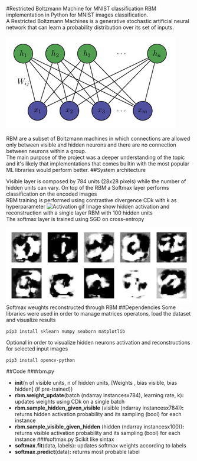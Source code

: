 #Restricted Boltzmann Machine for MNIST classification
RBM implementation in Python for MNIST images classification.\
A Restricted Boltzmann Machines is a generative stochastic artificial neural network that can learn a probability distribution over its set of inputs.\
\
![RBM structure](./images/rbm_struct.png)
\
\
RBM are a subset of Boltzmann machines in which connections are allowed only between visible and hidden neurons and there are no connection between neurons within a group.\
The main purpose of the project was a deeper understanding of the topic and it's likely that implementations that comes builtin with the most popular ML libraries would perform better. 
##System architecture

Visible layer is composed by 784 units (28x28 pixels) while the number of hidden units can vary. On top of the RBM a Softmax layer performs classification on the encoded images \
RBM training is performed using contrastive divergence CDk with k as hyperparameter
![Activation gif](./images/outpy-50k.gif)
Image show hidden activation and reconstruction with a single layer RBM with 100 hidden units
\
The softmax layer is trained using SGD on cross-entropy

![Softmax weights](./images/weights_softmax.png)
Softmax weughts reconstructed through RBM
##Dependencies
Some libraries were used in order to manage matrices operatons, load the dataset and visualize results
````
pip3 install sklearn numpy seaborn matplotlib
````
Optional in order to visualize hidden neurons activation 
and reconstructions for selected input images
```
pip3 install opencv-python
```
##Code
###rbm.py
* **init**(n of visible units, n of hidden units, [Weights , bias visible, bias hidden] (if pre-trained))
* **rbm.weight_update**(batch (ndarray instancesx784), learning rate, k)**:** updates weights using CDk on a single batch 
* **rbm.sample_hidden_given_visible** (visible (ndarray instancesx784))**:** returns hidden activation probability and its sampling (bool) for each instance 
* **rbm.sample_visible_given_hidden** (hidden (ndarray instancesx100))**:** returns visible activation probability and its sampling (bool) for each instance
###softmax.py
Scikit like sintax 
* **softmax.fit**(data, labels)**:** updates softmax weights according to labels
* **softmax.predict**(data)**:** returns most probable label 